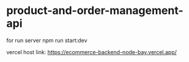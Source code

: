 # product-and-order-management-api
 for run server npm run start:dev

 vercel host link: https://ecommerce-backend-node-bay.vercel.app/